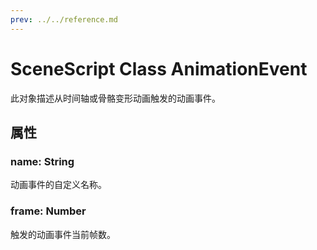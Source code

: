 ```yaml
---
prev: ../../reference.md
---
```


# SceneScript Class AnimationEvent

此对象描述从时间轴或骨骼变形动画触发的动画事件。

## 属性

### name: String

动画事件的自定义名称。

### frame: Number

触发的动画事件当前帧数。
